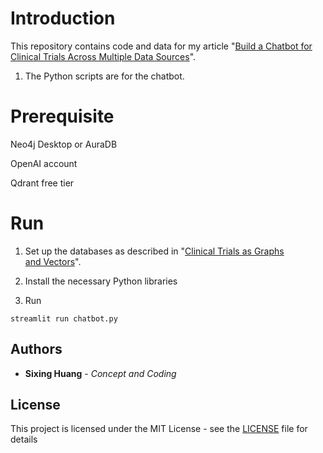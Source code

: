 

# Introduction
  

This repository contains code and data for my article "[Build a Chatbot for Clinical Trials Across Multiple Data Sources](https://medium.com/@dgg32/build-a-chatbot-for-clinical-trials-across-multiple-data-sources-f121211cec98)". 

1. The Python scripts are for the chatbot.

  

# Prerequisite

Neo4j Desktop or AuraDB

OpenAI account

Qdrant free tier
  

# Run
1. Set up the databases as described in "[Clinical Trials as Graphs and Vectors](https://dgg32.medium.com/learn-japanese-onomatopoeia-with-neo4j-a7306c7933ec)". 
  
2. Install the necessary Python libraries

3. Run 
```
streamlit run chatbot.py
```


## Authors

  

*  **Sixing Huang** - *Concept and Coding*

  

## License

  

This project is licensed under the MIT License - see the [LICENSE](LICENSE) file for details
